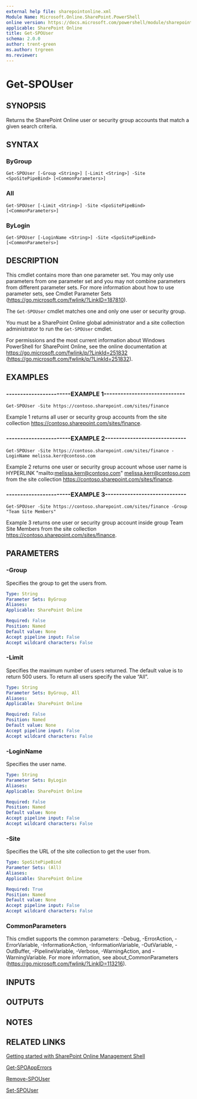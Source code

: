 ```yaml
---
external help file: sharepointonline.xml
Module Name: Microsoft.Online.SharePoint.PowerShell
online version: https://docs.microsoft.com/powershell/module/sharepoint-online/get-spouser
applicable: SharePoint Online
title: Get-SPOUser
schema: 2.0.0
author: trent-green
ms.author: trgreen
ms.reviewer:
---
```


# Get-SPOUser

## SYNOPSIS
Returns the SharePoint Online user or security group accounts that match a given search criteria.


## SYNTAX

### ByGroup
```
Get-SPOUser [-Group <String>] [-Limit <String>] -Site <SpoSitePipeBind> [<CommonParameters>]
```

### All
```
Get-SPOUser [-Limit <String>] -Site <SpoSitePipeBind> [<CommonParameters>]
```

### ByLogin
```
Get-SPOUser [-LoginName <String>] -Site <SpoSitePipeBind> [<CommonParameters>]
```

## DESCRIPTION
This cmdlet contains more than one parameter set.
You may only use parameters from one parameter set and you may not combine parameters from different parameter sets.
For more information about how to use parameter sets, see Cmdlet Parameter Sets (https://go.microsoft.com/fwlink/?LinkID=187810).

The `Get-SPOUser` cmdlet matches one and only one user or security group.

You must be a SharePoint Online global administrator and a site collection administrator to run the `Get-SPOUser` cmdlet.

For permissions and the most current information about Windows PowerShell for SharePoint Online, see the online documentation at https://go.microsoft.com/fwlink/p/?LinkId=251832 (https://go.microsoft.com/fwlink/p/?LinkId=251832).


## EXAMPLES

### -----------------------EXAMPLE 1-----------------------------
```
Get-SPOUser -Site https://contoso.sharepoint.com/sites/finance
```
Example 1 returns all user or security group accounts from the site collection https://contoso.sharepoint.com/sites/finance.


### -----------------------EXAMPLE 2-----------------------------
```
Get-SPOUser -Site https://contoso.sharepoint.com/sites/finance -LoginName melissa.kerr@contoso.com
```
Example 2 returns one user or security group account whose user name is HYPERLINK "mailto:melissa.kerr@contoso.com" melissa.kerr@contoso.com from the site collection https://contoso.sharepoint.com/sites/finance.


### -----------------------EXAMPLE 3-----------------------------
```
Get-SPOUser -Site https://contoso.sharepoint.com/sites/finance -Group "Team Site Members"
```
Example 3 returns one user or security group account inside group Team Site Members from the site collection https://contoso.sharepoint.com/sites/finance.

## PARAMETERS

### -Group
Specifies the group to get the users from.


```yaml
Type: String
Parameter Sets: ByGroup
Aliases:
Applicable: SharePoint Online

Required: False
Position: Named
Default value: None
Accept pipeline input: False
Accept wildcard characters: False
```

### -Limit
Specifies the maximum number of users returned. The default value is to return 500 users. To return all users specify the value “All”.


```yaml
Type: String
Parameter Sets: ByGroup, All
Aliases:
Applicable: SharePoint Online

Required: False
Position: Named
Default value: None
Accept pipeline input: False
Accept wildcard characters: False
```

### -LoginName
Specifies the user name.


```yaml
Type: String
Parameter Sets: ByLogin
Aliases:
Applicable: SharePoint Online

Required: False
Position: Named
Default value: None
Accept pipeline input: False
Accept wildcard characters: False
```

### -Site
Specifies the URL of the site collection to get the user from.


```yaml
Type: SpoSitePipeBind
Parameter Sets: (All)
Aliases:
Applicable: SharePoint Online

Required: True
Position: Named
Default value: None
Accept pipeline input: False
Accept wildcard characters: False
```

### CommonParameters
This cmdlet supports the common parameters: -Debug, -ErrorAction, -ErrorVariable, -InformationAction, -InformationVariable, -OutVariable, -OutBuffer, -PipelineVariable, -Verbose, -WarningAction, and -WarningVariable. For more information, see about_CommonParameters (https://go.microsoft.com/fwlink/?LinkID=113216).

## INPUTS

## OUTPUTS

## NOTES

## RELATED LINKS

[Getting started with SharePoint Online Management Shell](https://docs.microsoft.com/powershell/sharepoint/sharepoint-online/connect-sharepoint-online?view=sharepoint-ps)

[Get-SPOAppErrors](Get-SPOAppErrors.md)

[Remove-SPOUser](Remove-SPOUser.md)

[Set-SPOUser](Set-SPOUser.md)
